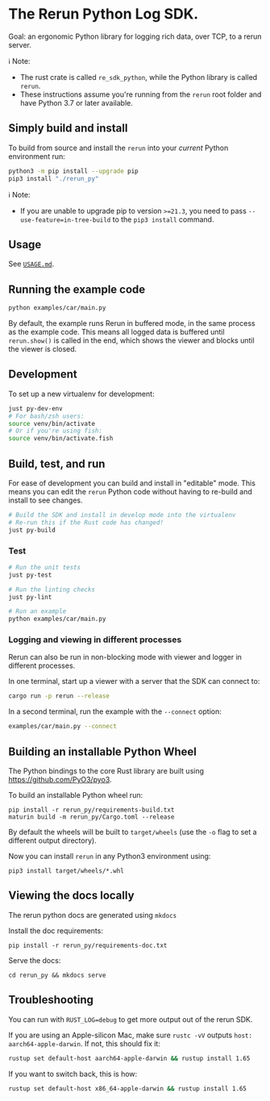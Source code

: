 # The Rerun Python Log SDK.

Goal: an ergonomic Python library for logging rich data, over TCP, to a rerun server.

ℹ️ Note:
- The rust crate is called `re_sdk_python`, while the Python library is called `rerun`.
- These instructions assume you're running from the `rerun` root folder and have Python 3.7 or later available.

## Simply build and install
To build from source and install the `rerun` into your *current* Python environment run:

```sh
python3 -m pip install --upgrade pip
pip3 install "./rerun_py"
```

ℹ️ Note:
- If you are unable to upgrade pip to version `>=21.3`, you need to pass `--use-feature=in-tree-build` to the `pip3 install` command.

## Usage
See [`USAGE.md`](USAGE.md).

## Running the example code
```sh
python examples/car/main.py
```

By default, the example runs Rerun in buffered mode, in the same process as the example code. This means all logged data is buffered until `rerun.show()` is called in the end, which shows the viewer and blocks until the viewer is closed.

## Development

To set up a new virtualenv for development:

```sh
just py-dev-env
# For bash/zsh users:
source venv/bin/activate
# Or if you're using fish:
source venv/bin/activate.fish
```

## Build, test, and run

For ease of development you can build and install in "editable" mode. This means you can edit the `rerun` Python code without having to re-build and install to see changes.

```sh
# Build the SDK and install in develop mode into the virtualenv
# Re-run this if the Rust code has changed!
just py-build
```

### Test
```sh
# Run the unit tests
just py-test

# Run the linting checks
just py-lint

# Run an example
python examples/car/main.py
```

### Logging and viewing in different processes

Rerun can also be run in non-blocking mode with viewer and logger in different processes.

In one terminal, start up a viewer with a server that the SDK can connect to:
```sh
cargo run -p rerun --release
```

In a second terminal, run the example with the `--connect` option:
```sh
examples/car/main.py --connect
```

## Building an installable Python Wheel
The Python bindings to the core Rust library are built using https://github.com/PyO3/pyo3.

To build an installable Python wheel run:
```
pip install -r rerun_py/requirements-build.txt
maturin build -m rerun_py/Cargo.toml --release
```

By default the wheels will be built to `target/wheels` (use the `-o` flag to set a different output directory).

Now you can install `rerun` in any Python3 environment using:

```
pip3 install target/wheels/*.whl
```

## Viewing the docs locally
The rerun python docs are generated using `mkdocs`

Install the doc requirements:
```
pip install -r rerun_py/requirements-doc.txt
```

Serve the docs:
```
cd rerun_py && mkdocs serve
```


## Troubleshooting
You can run with `RUST_LOG=debug` to get more output out of the rerun SDK.

If you are using an Apple-silicon Mac, make sure `rustc -vV` outputs `host: aarch64-apple-darwin`. If not, this should fix it:

``` sh
rustup set default-host aarch64-apple-darwin && rustup install 1.65
```

If you want to switch back, this is how:
``` sh
rustup set default-host x86_64-apple-darwin && rustup install 1.65
```
